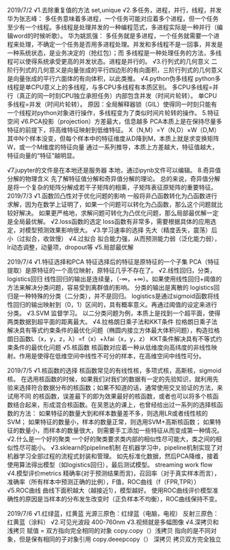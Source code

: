 2019/7/2
√1.去除重复值的方法 set,unique
√2.多任务，进程，并行，线程，并发
  华为张志峰：
  多任务意味着多进程，一个任务可能对应着多个进程，但一个任务至少有一个线程。多线程是处理并发的一种编程范式，多进程实际是一种并行（编辑word的时候听歌）。
  华为姚凯强：
  多任务就是多进程，一个任务就需要一个进程来处理，不确定一个任务是否用多进程处理。并发和多线程不是一回事，并发是一种系统状态，是业务决定的（抢红包）；而   多线程是一种处理任务的方法，多线程可以使得系统承受更高的并发状态。进程是并行的。
√3.行列式的几何意义
  二阶行列式的几何意义是向量张成的平行四边形的有向面积，三阶行列式的几何意义是向量张成的平行六面体的有向体积，以此类推。
√4.python伪多线程
  python多线程是单CPU意义上的多线程，与多CPU多线程有本质区别。
  多CPU多线程=并行（真正的同一时刻CPU独立承担任务）内部包含并发（时间片轮转）。
  单CPU多线程=并发（时间片轮转）。
  原因：全局解释器锁（GIL）使得同一时刻只能有一个线程对python对象进行操作，多线程变为了类似时间片轮转的操作。
 5.特征空间
√6.PCA投影（projection）方差最大，信息越多
  PCA本质上是在保持尽量多特征的前提下，将高维特征映射到低维特征。
  X（N,M）=Y（N,D）×W（D,M）其中N个样本没变，但每个样本中的特征维度从D降到M，本质上就是求变换矩阵W，或一个M维度的特征向量
  通过一系列推导，本质上方差越大，特征值越大，特征向量的“特征”越明显。
  
√7.jupyter的文件是在本地还是服务器
  本地，通过ipynb文件可以编辑。
8.奇异值分解的物理含义
  先了解特征值分解和奇异值分解的理论。
  总的来说，奇异值分解是将一个复杂的矩阵分解成若干子矩阵的相乘，子矩阵表征原矩阵的重要特征。
2019/7/3
√1.函数凹凸性对于优化问题的影响
一般将非凸函数转化为凸函数进行求解，因为在数学上证明了，如果一个问题可以转化为凸函数，那么这个问题就比较好解决。
如果更严格地，求解问题可转化为凸优化问题，那么局部最优解一定是全局最优解。
√2.loss函数的选定
  loss函数有非常多，需要根据具体的应用选定，对模型预测效果影响很大。
√3.学习速率的选择
  先大（精度丢失，震荡）后小（过拟合，收敛慢）
√4.过拟合
  拟合能力强，从而预测能力弱（泛化能力弱），lr动态调整，动量项，dropout等
√5.局部最优解

2019/7/4
√1.特征选择和PCA
  特征选择后的特征是原特征的一个子集
  PCA（特征提取）是原特征的一个高位映射，原特征几乎不存在了。
√2.线性回归，分类，logistics回归
  线性回归的输出是连续量，（-∞，+∞）。如果使用线性回归+阈值的方法来解决分类问题，容易受到离群值的影响。
  分类的输出是离散的
  logistics回归是一种特殊的分类（二分类），并不是回归。
  logistics是通过sigmoid函数将线性回归的输出映射到（0，1）区间的，具有概率意义。再通过阈值的设定来进行分类。
√3.SVM
  监督学习。
  以二分类问题为例，本质上是找到一个超平面，使得两类数据到超平面的距离最大。
√4.拉格朗日乘子法和KKT条件
  拉格朗日乘子法解决具有等式约束条件的最优化问题（椭圆内接立方体最大体积问题），构造拉格朗日函数L（x，y，z，λ）=f（x）+λfai（x，y，z）
  KKT条件解决具有不等式约束条件的最优化问题
√5.核函数
  核函数对应着一种从低维度向高纬度的非线性映射。作用是使得在低维空间中线性不可分的样本，在高维空间中线性可分。

2019/7/5
√1.核函数的选择
  核函数常见的有线性核，多项式核，高斯核，sigmoid核。
  在选用核函数的时候，如果我们对我们的数据有一定的先验知识，就利用先验来选择符合数据分布的核函数；如果不知道的话，通常使用交叉验证的方法，来试用不同   的核函数，误差最下的即为效果最好的核函数，或者也可以将多个核函数结合起来，形成混合核函数。在吴恩达的课上，也曾经给出过一系列的选择核函数的方法：
  如果特征的数量大到和样本数量差不多，则选用LR或者线性核的SVM；
  如果特征的数量小，样本的数量正常，则选用SVM+高斯核函数；
  如果特征的数量小，而样本的数量很大，则需要手工添加一些特征从而变成第一种情况。
√2.什么是一个好的聚类
  一个好的聚类要求类内部的相似性尽可能大，类之间的相似性尽可能小。
√3.sklearn的pipeline机制
  在机器学习中，pipeline机制实现了对机器学习全部过程的流程式封装和管理。
  如先标准化数据，然后PCA降维，接着使用算法得出模型（如logistics回归），最后测试模型。
  streaming work flow
√4.模型评价metrics
  精确率(对于预测结果而言)，召回率（对于真实样本而言），准确率（所有样本中预测正确的比例），F值，ROC曲线（f（FPR,TPR））
√5.ROC曲线
  曲线下面积越大（越接近1），模型越好。
  使用ROC曲线评价模型准确性的原因是当样本的分布发生改变时（正负样本不均衡），ROC曲线保持不变。

2019/7/6
√1.红绿蓝，红黄蓝
   光源三原色：红绿蓝（电脑，电视）
   反射三原色：红黄蓝（涂料）
√2.可见光波段
  400-760nm
√3.视频就是多幅图像
√4.深拷贝和浅拷贝
  赋值 = 双方指向完全相同的对象
  copy.copy（）浅拷贝 指向的是不同对象，但是保有相同的子对象引用
  copy.deeepcopy（） 深拷贝 拷贝双方完全独立
